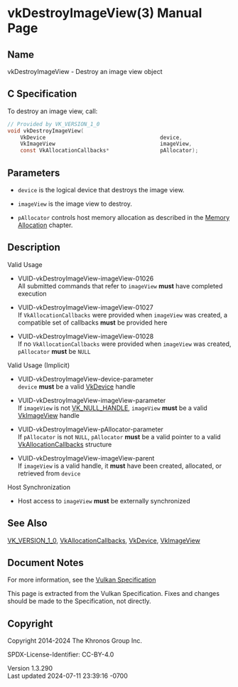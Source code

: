# vkDestroyImageView(3) Manual Page

## Name

vkDestroyImageView - Destroy an image view object



## <a href="#_c_specification" class="anchor"></a>C Specification

To destroy an image view, call:

``` c
// Provided by VK_VERSION_1_0
void vkDestroyImageView(
    VkDevice                                    device,
    VkImageView                                 imageView,
    const VkAllocationCallbacks*                pAllocator);
```

## <a href="#_parameters" class="anchor"></a>Parameters

- `device` is the logical device that destroys the image view.

- `imageView` is the image view to destroy.

- `pAllocator` controls host memory allocation as described in the <a
  href="https://registry.khronos.org/vulkan/specs/1.3-extensions/html/vkspec.html#memory-allocation"
  target="_blank" rel="noopener">Memory Allocation</a> chapter.

## <a href="#_description" class="anchor"></a>Description

Valid Usage

- <a href="#VUID-vkDestroyImageView-imageView-01026"
  id="VUID-vkDestroyImageView-imageView-01026"></a>
  VUID-vkDestroyImageView-imageView-01026  
  All submitted commands that refer to `imageView` **must** have
  completed execution

- <a href="#VUID-vkDestroyImageView-imageView-01027"
  id="VUID-vkDestroyImageView-imageView-01027"></a>
  VUID-vkDestroyImageView-imageView-01027  
  If `VkAllocationCallbacks` were provided when `imageView` was created,
  a compatible set of callbacks **must** be provided here

- <a href="#VUID-vkDestroyImageView-imageView-01028"
  id="VUID-vkDestroyImageView-imageView-01028"></a>
  VUID-vkDestroyImageView-imageView-01028  
  If no `VkAllocationCallbacks` were provided when `imageView` was
  created, `pAllocator` **must** be `NULL`

Valid Usage (Implicit)

- <a href="#VUID-vkDestroyImageView-device-parameter"
  id="VUID-vkDestroyImageView-device-parameter"></a>
  VUID-vkDestroyImageView-device-parameter  
  `device` **must** be a valid [VkDevice](https://registry.khronos.org/vulkan/specs/1.3-extensions/man/html/VkDevice.html) handle

- <a href="#VUID-vkDestroyImageView-imageView-parameter"
  id="VUID-vkDestroyImageView-imageView-parameter"></a>
  VUID-vkDestroyImageView-imageView-parameter  
  If `imageView` is not [VK_NULL_HANDLE](https://registry.khronos.org/vulkan/specs/1.3-extensions/man/html/VK_NULL_HANDLE.html),
  `imageView` **must** be a valid [VkImageView](https://registry.khronos.org/vulkan/specs/1.3-extensions/man/html/VkImageView.html) handle

- <a href="#VUID-vkDestroyImageView-pAllocator-parameter"
  id="VUID-vkDestroyImageView-pAllocator-parameter"></a>
  VUID-vkDestroyImageView-pAllocator-parameter  
  If `pAllocator` is not `NULL`, `pAllocator` **must** be a valid
  pointer to a valid [VkAllocationCallbacks](https://registry.khronos.org/vulkan/specs/1.3-extensions/man/html/VkAllocationCallbacks.html)
  structure

- <a href="#VUID-vkDestroyImageView-imageView-parent"
  id="VUID-vkDestroyImageView-imageView-parent"></a>
  VUID-vkDestroyImageView-imageView-parent  
  If `imageView` is a valid handle, it **must** have been created,
  allocated, or retrieved from `device`

Host Synchronization

- Host access to `imageView` **must** be externally synchronized

## <a href="#_see_also" class="anchor"></a>See Also

[VK_VERSION_1_0](https://registry.khronos.org/vulkan/specs/1.3-extensions/man/html/VK_VERSION_1_0.html),
[VkAllocationCallbacks](https://registry.khronos.org/vulkan/specs/1.3-extensions/man/html/VkAllocationCallbacks.html),
[VkDevice](https://registry.khronos.org/vulkan/specs/1.3-extensions/man/html/VkDevice.html), [VkImageView](https://registry.khronos.org/vulkan/specs/1.3-extensions/man/html/VkImageView.html)

## <a href="#_document_notes" class="anchor"></a>Document Notes

For more information, see the <a
href="https://registry.khronos.org/vulkan/specs/1.3-extensions/html/vkspec.html#vkDestroyImageView"
target="_blank" rel="noopener">Vulkan Specification</a>

This page is extracted from the Vulkan Specification. Fixes and changes
should be made to the Specification, not directly.

## <a href="#_copyright" class="anchor"></a>Copyright

Copyright 2014-2024 The Khronos Group Inc.

SPDX-License-Identifier: CC-BY-4.0

Version 1.3.290  
Last updated 2024-07-11 23:39:16 -0700
